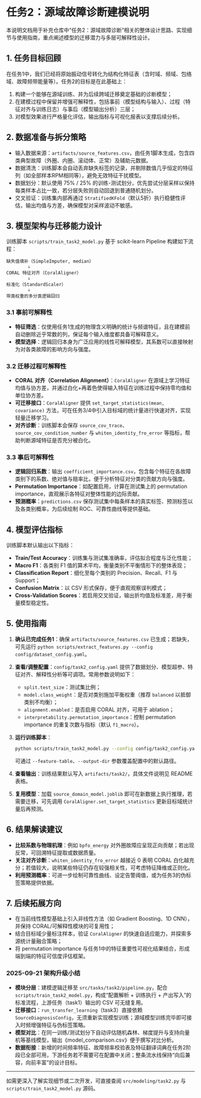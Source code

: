 # 任务2：源域故障诊断建模说明

本说明文档用于补充仓库中“任务2：源域故障诊断”相关的整体设计思路、实现细节与使用指南，重点阐述模型的迁移潜力与多层可解释性设计。

## 1. 任务目标回顾

在任务1中，我们已经将原始振动信号转化为结构化特征表（含时域、频域、包络域、故障频带能量等）。任务2的目标是在此基础上：

1. 构建一个能够在源域训练、并为后续跨域迁移奠定基础的诊断模型；
2. 在建模过程中保留并增强可解释性，包括事前（模型结构与输入）、过程（特征对齐与训练日志）与事后（模型输出分析）三层；
3. 对模型效果进行严格量化评估，输出指标与可视化报表以支撑后续分析。

## 2. 数据准备与拆分策略

* 输入数据来源：`artifacts/source_features.csv`，由任务1脚本生成，包含四类典型故障（外圈、内圈、滚动体、正常）及辅助元数据。
* 数据清洗：训练脚本会自动丢弃缺失标签的记录，并剔除数值几乎恒定的特征列（如全部样本RPM相同等），避免无效特征干扰模型。
* 数据划分：默认使用 75% / 25% 的训练-测试划分，优先尝试分层采样以保持每类样本占比一致，若分层失败则自动回退到普通随机划分。
* 交叉验证：训练集内部再通过 `StratifiedKFold`（默认5折）执行稳健性评估，输出均值与方差，确保模型对采样波动不敏感。

## 3. 模型架构与迁移能力设计

训练脚本 `scripts/train_task2_model.py` 基于 scikit-learn Pipeline 构建如下流程：

```
缺失值填补（SimpleImputer, median）
        ↓
CORAL 特征对齐（CoralAligner）
        ↓
标准化（StandardScaler）
        ↓
带类权重的多分类逻辑回归
```

### 3.1 事前可解释性

* **特征筛选**：仅使用任务1生成的物理含义明确的统计与频谱特征，且在建模前自动删除近乎常数的列，保证每个输入维度都具备可解释意义。
* **模型选择**：逻辑回归本身为广泛应用的线性可解释模型，其系数可以直接映射为对各类故障的影响方向与强度。

### 3.2 迁移过程可解释性

* **CORAL 对齐（Correlation Alignment）**：`CoralAligner` 在源域上学习特征均值与协方差，并通过白化+再着色使得输入特征在训练过程中保持零均值和单位协方差。
* **可迁移接口**：`CoralAligner` 提供 `set_target_statistics(mean, covariance)` 方法，可在任务3/4中引入目标域的统计量进行快速对齐，实现轻量迁移学习。
* **对齐诊断**：训练脚本会保存 `source_cov_trace`、`source_cov_condition_number` 与 `whiten_identity_fro_error` 等指标，帮助判断源域特征是否充分被白化。

### 3.3 事后可解释性

* **逻辑回归系数**：输出 `coefficient_importance.csv`，包含每个特征在各故障类别下的系数、绝对值与赔率比，便于分析特征对分类的贡献方向与强度。
* **Permutation Importance**：如配置启用，计算在测试集上的 permutation importance，直观展示各特征对整体性能的边际贡献。
* **预测概率**：`predictions.csv` 保存测试集中每条样本的真实标签、预测标签以及各类别概率，为后续绘制 ROC、可靠性曲线等提供基础。

## 4. 模型评估指标

训练脚本默认输出以下指标：

* **Train/Test Accuracy**：训练集与测试集准确率，评估拟合程度与泛化性能；
* **Macro F1**：各类别 F1 值的算术平均，衡量类别不平衡情形下的整体表现；
* **Classification Report**：细化至每个类别的 Precision、Recall、F1 与 Support；
* **Confusion Matrix**：以 CSV 形式保存，便于直观观察误判模式；
* **Cross-Validation Scores**：若启用交叉验证，输出折均值及标准差，用于衡量模型稳定性。

## 5. 使用指南

1. **确认已完成任务1**：确保 `artifacts/source_features.csv` 已生成；若缺失，可先运行 `python scripts/extract_features.py --config config/dataset_config.yaml`。
2. **查看/调整配置**：`config/task2_config.yaml` 提供了数据划分、模型超参、特征对齐、解释性分析等可调项。常用参数说明如下：
   * `split.test_size`：测试集比例；
   * `model.class_weight`：是否对类别施加平衡权重（推荐 `balanced` 以抵御类别不均衡）；
   * `alignment.enabled`：是否启用 CORAL 对齐，可用于 ablation；
   * `interpretability.permutation_importance`：控制 permutation importance 的重复次数与指标（默认 `f1_macro`）。
3. **运行训练脚本**：

   ```bash
   python scripts/train_task2_model.py --config config/task2_config.yaml
   ```

   可通过 `--feature-table`、`--output-dir` 参数覆盖配置中的默认路径。
4. **查看输出**：训练结果默认写入 `artifacts/task2/`，具体文件说明见 README 表格。
5. **复用模型**：加载 `source_domain_model.joblib` 即可在新数据上执行推理，若需要迁移，可先调用 `CoralAligner.set_target_statistics` 更新目标域统计量后再预测。

## 6. 结果解读建议

* **比较系数与物理机理**：例如 `bpfo_energy` 对外圈故障应呈现正向贡献；若出现反常，可回溯特征提取或数据质量。
* **关注对齐诊断**：`whiten_identity_fro_error` 越接近 0 表明 CORAL 白化越充分；若值较大，说明某些特征仍存在较强相关性，可考虑特征降维或正则化。
* **利用预测概率**：可进一步绘制可靠性曲线、设定告警阈值，或为任务3的伪标签策略提供依据。

## 7. 后续拓展方向

* 在当前线性模型基础上引入非线性方法（如 Gradient Boosting、1D CNN），并保持 CORAL/可解释性模块的可复用性；
* 结合目标域少量标注样本，验证 `CoralAligner` 的快速自适应能力，并探索多源统计量融合策略；
* 将 permutation importance 与任务1中的特征重要性可视化结果结合，形成端到端的特征可信度评估框架。

### 2025-09-21 架构升级小结

- **模块分层**：建模逻辑迁移至 `src/tasks/task2/pipeline.py`，配合 `scripts/train_task2_model.py`，构成“配置解析 + 训练执行 + 产出写入”的标准流程，上游任务（task1）输出的 CSV 可无缝复用。
- **迁移接口**：`run_transfer_learning`（task3）直接依赖 `SourceDiagnosisConfig`，无须重新实现模型训练；源域模型训练完毕即可接入时频增强特征与伪标签策略。
- **模型对比**：在同一训练/测试划分下自动评估随机森林、梯度提升与支持向量机等基线模型，输出《model_comparison.csv》便于撰写对比分析。
- **数据衔接**：新增的时间频率特征、故障频率校验表及特征翻译词典在任务2阶段已全部可用，下游任务若不需要可在配置中关闭；整条流水线保持“向后兼容，向前丰富”的设计目标。

---

如需更深入了解实现细节或二次开发，可直接查阅 `src/modeling/task2.py` 与 `scripts/train_task2_model.py` 源码。
